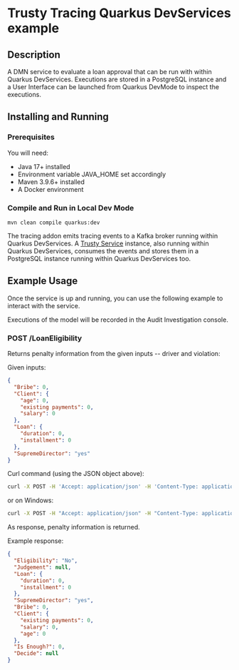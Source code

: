 # Trusty Tracing Quarkus DevServices example

## Description

A DMN service to evaluate a loan approval that can be run with within Quarkus DevServices. Executions are stored in a 
PostgreSQL instance and a User Interface can be launched from Quarkus DevMode to inspect the executions. 

## Installing and Running

### Prerequisites

You will need:
  - Java 17+ installed
  - Environment variable JAVA_HOME set accordingly
  - Maven 3.9.6+ installed
  - A Docker environment

### Compile and Run in Local Dev Mode

```
mvn clean compile quarkus:dev
```

The tracing addon emits tracing events to a Kafka broker running within Quarkus DevServices. A [Trusty Service](https://github.com/apache/incubator-kie-kogito-apps/tree/main/trusty)
instance, also running within Quarkus DevServices, consumes the events and stores them in a PostgreSQL instance running 
within Quarkus DevServices too. 

## Example Usage

Once the service is up and running, you can use the following example to interact with the service.

Executions of the model will be recorded in the Audit Investigation console.

### POST /LoanEligibility

Returns penalty information from the given inputs -- driver and violation:

Given inputs:

```json
{
  "Bribe": 0,
  "Client": {
    "age": 0,
    "existing payments": 0,
    "salary": 0
  },
  "Loan": {
    "duration": 0,
    "installment": 0
  },
  "SupremeDirector": "yes"
}
```

Curl command (using the JSON object above):

```sh
curl -X POST -H 'Accept: application/json' -H 'Content-Type: application/json' -d '{"Bribe": 0,"Client": {"age": 0,"existing payments": 0,"salary": 0},"Loan": {"duration": 0,"installment": 0},"SupremeDirector": "yes"}' http://localhost:8080/LoanEligibility
```
or on Windows:

```sh
curl -X POST -H "Accept: application/json" -H "Content-Type: application/json" -d "{\"Bribe\": 0,\"Client\": {\"age\": 0,\"existing payments\": 0,\"salary\": 0},\"Loan\": {\"duration\": 0,\"installment\": 0},\"SupremeDirector\": \"yes\"}" http://localhost:8080/LoanEligibility
```

As response, penalty information is returned.

Example response:

```json
{
  "Eligibility": "No",
  "Judgement": null,
  "Loan": {
    "duration": 0,
    "installment": 0
  },
  "SupremeDirector": "yes",
  "Bribe": 0,
  "Client": {
    "existing payments": 0,
    "salary": 0,
    "age": 0
  },
  "Is Enough?": 0,
  "Decide": null
}
```
